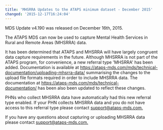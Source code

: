 ```yaml
---
title: 'MHSRRA Updates to the ATAPS minimum dataset - December 2015'
changed: '2015-12-17T16:24:04'
---
```

<p>MDS Update v4.190 was released on December 16th, 2015.</p>
<p>The ATAPS MDS can now be used to capture Mental Health Services in Rural and Remote Areas (MHSRRA) data.</p>
<p>It has been determined that ATAPS and MHSRRA will have largely congruent data capture requirements in the future. Although MHSRRA is not part of the ATAPS program, for convenience, a new referral type 'MHSRRA' has been added. Documentation is available at <a href="../../technical-documentation/uploading-mhsrra-data/index.html" target="_top">https://ataps-mds.com/mds/technical-documentation/uploading-mhsrra-data/</a> summarising the changes to the upload file formats required in order to include MHSRRA data. The documentation at <a href="../../technical-documentation/index.html" target="_top">https://ataps-mds.com/mds/technical-documentation/</a> has been also been updated to reflect these changes.</p>
<p>PHNs who collect MHSRRA data have automatically had this new referral type enabled. If your PHN collects MHSRRA data and you do not have access to this referral type please contact <a href="mailto:support@ataps-mds.com.">support@ataps-mds.com.</a></p>
<p>If you have any questions about capturing or uploading MHSRRA data please contact <a href="mailto:support@ataps-mds.com.">support@ataps-mds.com.</a></p>
